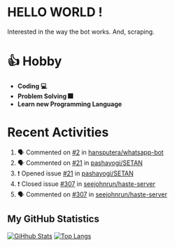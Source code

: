 # HELLO WORLD !
Interested in the way the bot works. And, scraping.

# 👍 Hobby

- **Coding 💻**
- **Problem Solving 🎆**
- **Learn new Programming Language**

# Recent Activities

<!--START_SECTION:activity-->
1. 🗣 Commented on [#2](https://github.com//hansputera/whatsapp-bot/issues/2) in [hansputera/whatsapp-bot](https://github.com//hansputera/whatsapp-bot)
2. 🗣 Commented on [#21](https://github.com//pashayogi/SETAN/issues/21) in [pashayogi/SETAN](https://github.com//pashayogi/SETAN)
3. ❗️ Opened issue [#21](https://github.com//pashayogi/SETAN/issues/21) in [pashayogi/SETAN](https://github.com//pashayogi/SETAN)
4. ❗️ Closed issue [#307](https://github.com//seejohnrun/haste-server/issues/307) in [seejohnrun/haste-server](https://github.com//seejohnrun/haste-server)
5. 🗣 Commented on [#307](https://github.com//seejohnrun/haste-server/issues/307) in [seejohnrun/haste-server](https://github.com//seejohnrun/haste-server)
<!--END_SECTION:activity-->

## My GitHub Statistics
[![GiHhub Stats](https://github-readme-stats.vercel.app/api?username=hansputera&show_icons=true&theme=dark)](https://github.com/hansputera)
[![Top Langs](https://github-readme-stats.vercel.app/api/top-langs/?username=hansputera&layout=compact&theme=dark)](https://github.com/hansputera)
